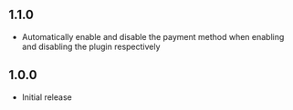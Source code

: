## 1.1.0

* Automatically enable and disable the payment method when enabling and disabling the plugin respectively

## 1.0.0

* Initial release

